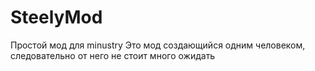 # SteelyMod
Простой мод для minustry
Это мод создающийся одним человеком, следовательно от него не стоит много ожидать
